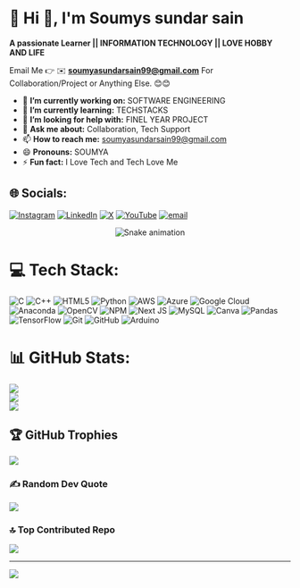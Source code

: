 # 💫 Hi 👋, I'm Soumys sundar sain
**A passionate Learner || INFORMATION TECHNOLOGY || LOVE HOBBY AND LIFE**

Email Me 👉 ✉️ **soumyasundarsain99@gmail.com** For Collaboration/Project or Anything Else. 😊😊

- 🔭 **I’m currently working on:** SOFTWARE ENGINEERING
- 🌱 **I’m currently learning:** TECHSTACKS
- 🤔 **I’m looking for help with:** FINEL YEAR PROJECT
- 💬 **Ask me about:** Collaboration, Tech Support
- 📫 **How to reach me:** soumyasundarsain99@gmail.com
- 😄 **Pronouns:** SOUMYA
- ⚡ **Fun fact:** I Love Tech and Tech Love Me


## 🌐 Socials:
[![Instagram](https://img.shields.io/badge/Instagram-%23E4405F.svg?logo=Instagram&logoColor=white)](https://instagram.com/soumyasundarsain) [![LinkedIn](https://img.shields.io/badge/LinkedIn-%230077B5.svg?logo=linkedin&logoColor=white)](www.linkedin.com/in/soumya-sundar-sain-446b4b378) [![X](https://img.shields.io/badge/X-black.svg?logo=X&logoColor=white)](https://x.com/@SoumyaSundar26) [![YouTube](https://img.shields.io/badge/YouTube-%23FF0000.svg?logo=YouTube&logoColor=white)](https://youtube.com/@soumyasundarsain6927) [![email](https://img.shields.io/badge/Email-D14836?logo=gmail&logoColor=white)](mailto:soumyasundarsain99@gmail.com) 

<!-- Snake Game Repo View -->

<div align="center">
  <img src="https://profile-readme-generator.com/assets/snake.svg" alt="Snake animation" />
</div>

# 💻 Tech Stack:
![C](https://img.shields.io/badge/c-%2300599C.svg?style=for-the-badge&logo=c&logoColor=white) ![C++](https://img.shields.io/badge/c++-%2300599C.svg?style=for-the-badge&logo=c%2B%2B&logoColor=white) ![HTML5](https://img.shields.io/badge/html5-%23E34F26.svg?style=for-the-badge&logo=html5&logoColor=white) ![Python](https://img.shields.io/badge/python-3670A0?style=for-the-badge&logo=python&logoColor=ffdd54) ![AWS](https://img.shields.io/badge/AWS-%23FF9900.svg?style=for-the-badge&logo=amazon-aws&logoColor=white) ![Azure](https://img.shields.io/badge/azure-%230072C6.svg?style=for-the-badge&logo=microsoftazure&logoColor=white) ![Google Cloud](https://img.shields.io/badge/GoogleCloud-%234285F4.svg?style=for-the-badge&logo=google-cloud&logoColor=white) ![Anaconda](https://img.shields.io/badge/Anaconda-%2344A833.svg?style=for-the-badge&logo=anaconda&logoColor=white) ![OpenCV](https://img.shields.io/badge/opencv-%23white.svg?style=for-the-badge&logo=opencv&logoColor=white) ![NPM](https://img.shields.io/badge/NPM-%23CB3837.svg?style=for-the-badge&logo=npm&logoColor=white) ![Next JS](https://img.shields.io/badge/Next-black?style=for-the-badge&logo=next.js&logoColor=white) ![MySQL](https://img.shields.io/badge/mysql-4479A1.svg?style=for-the-badge&logo=mysql&logoColor=white) ![Canva](https://img.shields.io/badge/Canva-%2300C4CC.svg?style=for-the-badge&logo=Canva&logoColor=white) ![Pandas](https://img.shields.io/badge/pandas-%23150458.svg?style=for-the-badge&logo=pandas&logoColor=white) ![TensorFlow](https://img.shields.io/badge/TensorFlow-%23FF6F00.svg?style=for-the-badge&logo=TensorFlow&logoColor=white) ![Git](https://img.shields.io/badge/git-%23F05033.svg?style=for-the-badge&logo=git&logoColor=white) ![GitHub](https://img.shields.io/badge/github-%23121011.svg?style=for-the-badge&logo=github&logoColor=white) ![Arduino](https://img.shields.io/badge/-Arduino-00979D?style=for-the-badge&logo=Arduino&logoColor=white)
# 📊 GitHub Stats:
![](https://github-readme-stats.vercel.app/api?username=soumyasundarsai1&theme=dark&hide_border=false&include_all_commits=true&count_private=false)<br/>
![](https://nirzak-streak-stats.vercel.app/?user=soumyasundarsai1&theme=dark&hide_border=false)<br/>
![](https://github-readme-stats.vercel.app/api/top-langs/?username=soumyasundarsai1&theme=dark&hide_border=false&include_all_commits=true&count_private=false&layout=compact)

## 🏆 GitHub Trophies
![](https://github-profile-trophy.vercel.app/?username=soumyasundarsai1&theme=radical&no-frame=false&no-bg=true&margin-w=4)

### ✍️ Random Dev Quote
![](https://quotes-github-readme.vercel.app/api?type=horizontal&theme=radical)

### 🔝 Top Contributed Repo
![](https://github-contributor-stats.vercel.app/api?username=soumyasundarsai1&limit=5&theme=dark&combine_all_yearly_contributions=true)

---
[![](https://visitcount.itsvg.in/api?id=soumyasundarsai1&icon=0&color=0)](https://visitcount.itsvg.in)

<!-- Proudly created with GPRM ( https://gprm.itsvg.in ) -->
